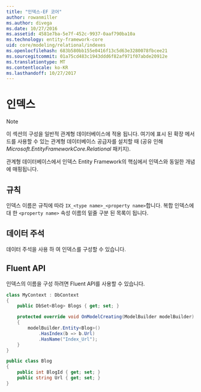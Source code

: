 ```yaml
---
title: "인덱스-EF 코어"
author: rowanmiller
ms.author: divega
ms.date: 10/27/2016
ms.assetid: 4581e7ba-5e7f-452c-9937-0aaf790ba10a
ms.technology: entity-framework-core
uid: core/modeling/relational/indexes
ms.openlocfilehash: 683b580bb155e0416f13c5d63e3280078fbcee21
ms.sourcegitcommit: 01a75cd483c1943ddd6f82af971f07abde20912e
ms.translationtype: MT
ms.contentlocale: ko-KR
ms.lasthandoff: 10/27/2017
---
```

# <a name="indexes"></a>인덱스

> [!NOTE]  
> 이 섹션의 구성을 일반적 관계형 데이터베이스에 적용 됩니다. 여기에 표시 된 확장 메서드를 사용할 수 있는 관계형 데이터베이스 공급자를 설치할 때 (공유 인해 *Microsoft.EntityFrameworkCore.Relational* 패키지).

관계형 데이터베이스에서 인덱스 Entity Framework의 핵심에서 인덱스와 동일한 개념에 매핑됩니다.

## <a name="conventions"></a>규칙

인덱스 이름은 규칙에 따라 `IX_<type name>_<property name>`합니다. 복합 인덱스에 대 한 `<property name>` 속성 이름의 밑줄 구분 된 목록이 됩니다.

## <a name="data-annotations"></a>데이터 주석

데이터 주석을 사용 하 여 인덱스를 구성할 수 있습니다.

## <a name="fluent-api"></a>Fluent API

인덱스의 이름을 구성 하려면 Fluent API를 사용할 수 있습니다.

<!-- [!code-csharp[Main](samples/core/relational/Modeling/FluentAPI/Samples/Relational/IndexName.cs?highlight=9)] -->
``` csharp
class MyContext : DbContext
{
    public DbSet<Blog> Blogs { get; set; }

    protected override void OnModelCreating(ModelBuilder modelBuilder)
    {
        modelBuilder.Entity<Blog>()
            .HasIndex(b => b.Url)
            .HasName("Index_Url");
    }
}

public class Blog
{
    public int BlogId { get; set; }
    public string Url { get; set; }
}
```
